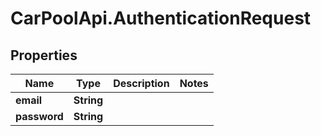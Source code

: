 # CarPoolApi.AuthenticationRequest

## Properties

Name | Type | Description | Notes
------------ | ------------- | ------------- | -------------
**email** | **String** |  | 
**password** | **String** |  | 


